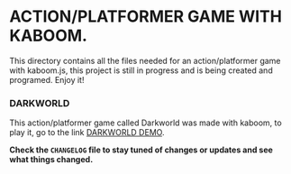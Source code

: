 # ACTION/PLATFORMER GAME WITH KABOOM. 

This directory contains all the files needed for an action/platformer game with kaboom.js, this project is still in progress and is being created and programed. Enjoy it!

### DARKWORLD
This action/platformer game called Darkworld was made with kaboom, to play it, go to the link [DARKWORLD DEMO](darkworld-demo.surge.sh).

**Check the `CHANGELOG` file to stay tuned of changes or updates and see what things changed.**